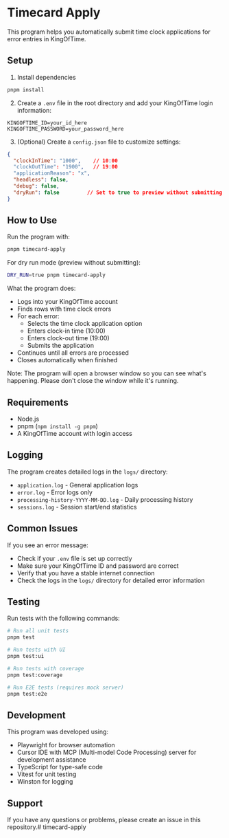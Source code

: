 # Timecard Apply

This program helps you automatically submit time clock applications for error entries in KingOfTime.

## Setup

1. Install dependencies
```bash
pnpm install
```

2. Create a `.env` file in the root directory and add your KingOfTime login information:
```
KINGOFTIME_ID=your_id_here
KINGOFTIME_PASSWORD=your_password_here
```

3. (Optional) Create a `config.json` file to customize settings:
```json
{
  "clockInTime": "1000",    // 10:00
  "clockOutTime": "1900",   // 19:00
  "applicationReason": "x",
  "headless": false,
  "debug": false,
  "dryRun": false         // Set to true to preview without submitting
}
```

## How to Use

Run the program with:
```bash
pnpm timecard-apply
```

For dry run mode (preview without submitting):
```bash
DRY_RUN=true pnpm timecard-apply
```

What the program does:
- Logs into your KingOfTime account
- Finds rows with time clock errors
- For each error:
  - Selects the time clock application option
  - Enters clock-in time (10:00)
  - Enters clock-out time (19:00)
  - Submits the application
- Continues until all errors are processed
- Closes automatically when finished

Note: The program will open a browser window so you can see what's happening. Please don't close the window while it's running.

## Requirements
- Node.js
- pnpm (`npm install -g pnpm`)
- A KingOfTime account with login access

## Logging

The program creates detailed logs in the `logs/` directory:
- `application.log` - General application logs
- `error.log` - Error logs only
- `processing-history-YYYY-MM-DD.log` - Daily processing history
- `sessions.log` - Session start/end statistics

## Common Issues

If you see an error message:
- Check if your `.env` file is set up correctly
- Make sure your KingOfTime ID and password are correct
- Verify that you have a stable internet connection
- Check the logs in the `logs/` directory for detailed error information

## Testing

Run tests with the following commands:
```bash
# Run all unit tests
pnpm test

# Run tests with UI
pnpm test:ui

# Run tests with coverage
pnpm test:coverage

# Run E2E tests (requires mock server)
pnpm test:e2e
```

## Development

This program was developed using:
- Playwright for browser automation
- Cursor IDE with MCP (Multi-model Code Processing) server for development assistance
- TypeScript for type-safe code
- Vitest for unit testing
- Winston for logging

## Support

If you have any questions or problems, please create an issue in this repository.# timecard-apply

